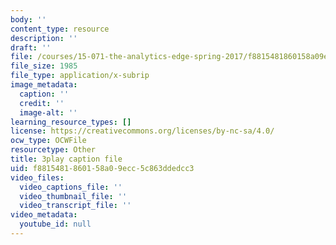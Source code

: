 ```yaml
---
body: ''
content_type: resource
description: ''
draft: ''
file: /courses/15-071-the-analytics-edge-spring-2017/f8815481860158a09ecc5c863ddedcc3_mi-pl3_fIfc.vtt
file_size: 1985
file_type: application/x-subrip
image_metadata:
  caption: ''
  credit: ''
  image-alt: ''
learning_resource_types: []
license: https://creativecommons.org/licenses/by-nc-sa/4.0/
ocw_type: OCWFile
resourcetype: Other
title: 3play caption file
uid: f8815481-8601-58a0-9ecc-5c863ddedcc3
video_files:
  video_captions_file: ''
  video_thumbnail_file: ''
  video_transcript_file: ''
video_metadata:
  youtube_id: null
---
```

